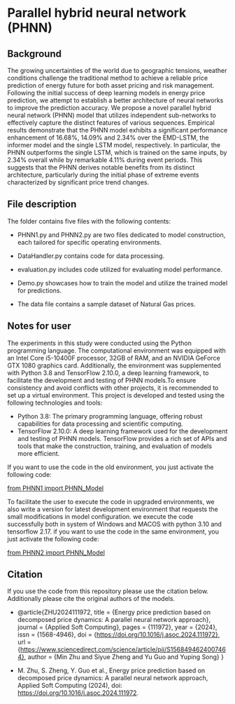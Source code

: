 # Parallel hybrid neural network (PHNN)

## Background 
The growing uncertainties of the world due to geographic tensions, weather conditions challenge the traditional method to achieve a reliable price prediction of energy future for both asset pricing and risk management. Following the initial success of deep learning models in energy price prediction, we attempt to establish a better architecture of neural networks to improve the prediction accuracy. We propose a novel parallel hybrid neural network (PHNN) model that utilizes independent sub-networks to effectively capture the distinct features of various sequences. Empirical results demonstrate that the PHNN model exhibits a significant performance enhancement of 16.68\%, 14.09\% and 2.34\% over the EMD-LSTM, the informer model and the single LSTM model, respectively. In particular, the PHNN outperforms the single LSTM, which is trained on the same inputs, by 2.34\% overall while by remarkable 4.11\% during event periods. This suggests that the PHNN derives notable benefits from its distinct architecture, particularly during the initial phase of extreme events characterized by significant price trend changes.


## File description

The folder contains five files with the following contents:

- PHNN1.py and PHNN2.py are two files dedicated to model construction, each tailored for specific operating environments.

- DataHandler.py contains code for data processing.

- evaluation.py includes code utilized for evaluating model performance.

- Demo.py showcases how to train the model and utilize the trained model for predictions.

- The data file contains a sample dataset of Natural Gas prices.

## Notes for user
The experiments in this study were conducted using the Python programming language. The computational environment was equipped with an Intel Core i5-10400F processor, 32GB of RAM, and an NVIDIA GeForce GTX 1080 graphics card. Additionally, the environment was supplemented with Python 3.8 and TensorFlow 2.10.0, a deep learning framework, to facilitate the development and testing of PHNN models.To ensure consistency and avoid conflicts with other projects, it is recommended to set up a virtual environment. This project is developed and tested using the following technologies and tools:
- Python 3.8: The primary programming language, offering robust capabilities for data processing and scientific computing.
- TensorFlow 2.10.0: A deep learning framework used for the development and testing of PHNN models. TensorFlow provides a rich set of APIs and tools that make the construction, training, and evaluation of models more efficient.
  
If you want to use the code in the old environment, you just activate the following code:

<u>from PHNN1 import PHNN_Model</u>

To facilitate the user to execute the code in upgraded environments, we also write a version for latest development environment that requests the small modifications in model configuration. we execute the code successfully both in system of Windows and MACOS with python 3.10 and tensorflow 2.17. if you want to use the code in the same environment, you just activate the following code:

<u>from PHNN2 import PHNN_Model</u>

## Citation
If you use the code from this repository please use the citation below. Additionally please cite the original authors of the models.

- @article{ZHU2024111972,
title = {Energy price prediction based on decomposed price dynamics: A parallel neural network approach},
journal = {Applied Soft Computing},
pages = {111972},
year = {2024},
issn = {1568-4946},
doi = {https://doi.org/10.1016/j.asoc.2024.111972},
url = {https://www.sciencedirect.com/science/article/pii/S1568494624007464},
author = {Min Zhu and Siyue Zheng and Yu Guo and Yuping Song}
}

- M. Zhu, S. Zheng, Y. Guo et al., Energy price prediction based on decomposed price dynamics: A parallel neural network approach, Applied Soft Computing (2024),
doi: https://doi.org/10.1016/j.asoc.2024.111972.

